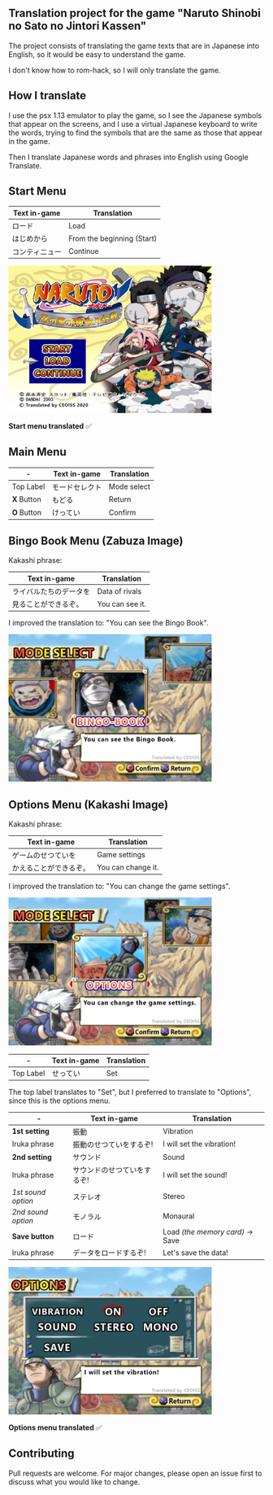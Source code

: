 ## Translation project for the game "Naruto Shinobi no Sato no Jintori Kassen"

The project consists of translating the game texts that are in Japanese into English, so it would be easy to understand the game.

I don't know how to rom-hack, so I will only translate the game.

## How I translate

I use the psx 1.13 emulator to play the game, so I see the Japanese symbols that appear on the screens, and I use a virtual Japanese keyboard to write the words, trying to find the symbols that are the same as those that appear in the game.

Then I translate Japanese words and phrases into English using Google Translate.

## Start Menu

Text in-game  | Translation
--- | ---
ロード | Load
はじめから | From the beginning (Start)
コンティニュー | Continue

<img src="https://raw.githubusercontent.com/juanoliveira82/naruto-ps1_translation-english/master/images/Menu-Start.jpg" width="400">

**Start menu translated** ✅

## Main Menu

| - | Text in-game  | Translation
--- | --- | ---
Top Label | モードセレクト | Mode select
**X** Button | もどる | Return
**O** Button | けってい | Confirm

## Bingo Book Menu (Zabuza Image)

Kakashi phrase:

| Text in-game  | Translation |
| --- | --- |
| ライバルたちのデータを | Data of rivals |
| 見ることができるぞ。 | You can see it. |

I improved the translation to: "You can see the Bingo Book".

<img src="/images/Main_Menu-Bingo_Book.jpg" width="400">

## Options Menu (Kakashi Image)

Kakashi phrase:

| Text in-game  | Translation |
| --- | --- |
| ゲームのせつていを | Game settings |
| かえることができるぞ。 | You can change it. |

I improved the translation to: "You can change the game settings".

<img src="/images/Main_Menu-Options.jpg" width="400">

| - | Text in-game  | Translation |
| --- | --- | --- |
| Top Label | せってい | Set |

The top label translates to "Set", but I preferred to translate to "Options", since this is the options menu.

| - | Text in-game  | Translation
--- | --- | ---
**1st setting** | 振動 | Vibration
Iruka phrase | 振動のせつていをするぞ! | I will set the vibration!
**2nd setting** | サウンド | Sound
Iruka phrase | サウンドのせつていをするぞ! | I will set the sound!
*1st sound option* | ステレオ | Stereo
*2nd sound option* | モノラル | Monaural
**Save button** | ロード | Load *(the memory card)* → Save
Iruka phrase | データをロードするぞ! | Let's save the data!

<img src="/images/Menu-Options.jpg" width="400">

**Options menu translated** ✅

## Contributing

Pull requests are welcome. For major changes, please open an issue first to discuss what you would like to change.
